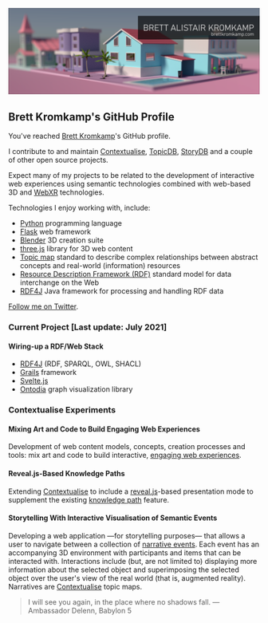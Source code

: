 
![Brett Kromkamp](https://github.com/brettkromkamp/brettkromkamp/blob/master/resources/banner.png)

## Brett Kromkamp's GitHub Profile

You've reached [Brett Kromkamp](https://brettkromkamp.com/)'s GitHub profile.

I contribute to and maintain [Contextualise](https://github.com/brettkromkamp/contextualise), [TopicDB](https://github.com/brettkromkamp/topic-db), [StoryDB](https://github.com/brettkromkamp/story-db) and a couple of other open source projects.

Expect many of my projects to be related to the development of interactive web experiences using semantic technologies combined with web-based 3D and [WebXR](https://developer.mozilla.org/en-US/docs/Web/API/WebXR_Device_API) technologies.

Technologies I enjoy working with, include:

* [Python](https://www.python.org/) programming language
* [Flask](https://flask.palletsprojects.com/en/1.1.x/) web framework
* [Blender](https://www.blender.org/) 3D creation suite
* [three.js](https://threejs.org/) library for 3D web content
* [Topic map](https://ontopia.net/topicmaps/materials/tao.html) standard to describe complex relationships between abstract concepts and real-world (information) resources
* [Resource Description Framework (RDF)](https://www.w3.org/TR/rdf11-primer/) standard model for data interchange on the Web
* [RDF4J](https://rdf4j.org/) Java framework for processing and handling RDF data

[Follow me on Twitter](https://twitter.com/brettkromkamp).

### Current Project [Last update: July 2021]

#### Wiring-up a RDF/Web Stack

* [RDF4J](https://rdf4j.org/) (RDF, SPARQL, OWL, SHACL)
* [Grails](https://grails.org/) framework
* [Svelte.js](https://svelte.dev/)
* [Ontodia](https://github.com/metaphacts/ontodia) graph visualization library

### Contextualise Experiments

#### Mixing Art and Code to Build Engaging Web Experiences

Development of web content models, concepts, creation processes and tools: mix art and code to build interactive, [engaging web experiences](https://brettkromkamp.com/posts/engaging-web-experiences/).

#### Reveal.js-Based Knowledge Paths

Extending [Contextualise](https://contextualise.dev/) to include a [reveal.js](https://revealjs.com/)-based presentation mode to supplement the existing [knowledge path](https://brettkromkamp.com/posts/knowledge-paths/) feature.

#### Storytelling With Interactive Visualisation of Semantic Events

Developing a web application &mdash;for storytelling purposes&mdash; that allows a user to navigate between a collection of [narrative events](https://brettkromkamp.com/posts/narrative-events/). Each event has an accompanying 3D environment with participants and items that can be interacted with. Interactions include (but, are not limited to) displaying more information about the selected object and superimposing the selected object over the user's view of the real world (that is, augmented reality). Narratives are [Contextualise](https://contextualise.dev/) topic maps.

> I will see you again, in the place where no shadows fall. &mdash; Ambassador Delenn, Babylon 5
